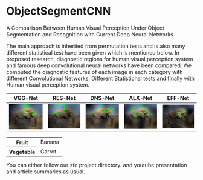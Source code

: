 # ObjectSegmentCNN

A Comparison Between Human Visual Perception Under Object Segmentation and
Recognition with Current Deep Neural Networks.

The main approach is inherited from permutation tests and is also many different statistical test have been given which is mentioned below.
In proposed research, diagnostic regions for human visual perception system and famous deep convolutional neural networks have been compared.
We computed the diagnostic features of each image in each category with different Convolutional Networks, Different Statistichal tests and finally with Human visual perception system.


VGG-Net               | RES-Net           | DNS-Net           | ALX-Net            | EFF-Net       |
:------------------:|:------------------:|:------------------:|:------------------:|:------------------:|
![VGG-16](images/VGG.jpg) |![ResNet-50](images/RES.jpg) |![DenseNet-169](images/DNS.jpg) |![Alex Net](images/ALX.jpg) |![EfficientNet-b0](images/EFF.jpg) |

<table>
  <tr>
    <th>Fruit</th>
    <td>Banana</td>
  </tr>
  <tr>
    <th>Vegetable</th>
    <td>Carrot</td>
  </tr>
</table>

You can either follow our sfc project directory.
and youtube presentation and article summaries as usual.
